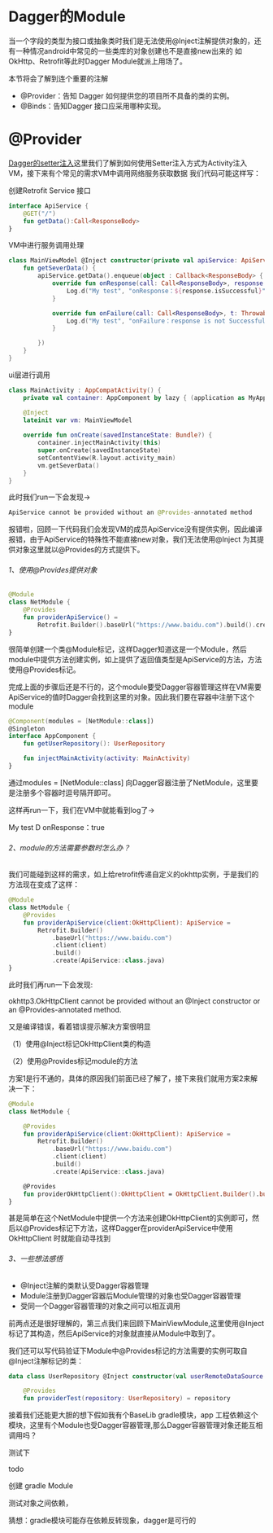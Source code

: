 # Dagger的Module

当一个字段的类型为接口或抽象类时我们是无法使用@Inject注解提供对象的，还有一种情况android中常见的一些类库的对象创建也不是直接new出来的
如OkHttp、Retrofit等此时Dagger Module就派上用场了。

本节将会了解到连个重要的注解

- @Provider：告知 Dagger 如何提供您的项目所不具备的类的实例。
- @Binds：告知Dagger 接口应采用哪种实现。

# @Provider

[Dagger的setter注入](./4、Dagger的setter注入.md)这里我们了解到如何使用Setter注入方式为Activity注入VM，接下来有个常见的需求VM中调用网络服务获取数据
我们代码可能这样写：

创建Retrofit Service 接口
```kotlin
interface ApiService {
    @GET("/")
    fun getData():Call<ResponseBody>
}
```

VM中进行服务调用处理

```kotlin
class MainViewModel @Inject constructor(private val apiService: ApiService) {
    fun getSeverData() {
        apiService.getData().enqueue(object : Callback<ResponseBody> {
            override fun onResponse(call: Call<ResponseBody>, response: Response<ResponseBody>) {
                Log.d("My test", "onResponse：${response.isSuccessful}")
            }

            override fun onFailure(call: Call<ResponseBody>, t: Throwable) {
                Log.d("My test", "onFailure：response is not Successful ")
            }

        })
    }
}
```
ui层进行调用

```kotlin
class MainActivity : AppCompatActivity() {
    private val container: AppComponent by lazy { (application as MyApplication).getContainer() }

    @Inject
    lateinit var vm: MainViewModel
    
    override fun onCreate(savedInstanceState: Bundle?) {
        container.injectMainActivity(this)
        super.onCreate(savedInstanceState)
        setContentView(R.layout.activity_main)
        vm.getSeverData()
    }
}
```

此时我们run一下会发现->

```kotlin
ApiService cannot be provided without an @Provides-annotated method
```
报错啦，回顾一下代码我们会发现VM的成员ApiService没有提供实例，因此编译报错，由于ApiService的特殊性不能直接new对象，我们无法使用@Inject
为其提供对象这里就以@Provides的方式提供下。

###### 1、使用@Provides提供对象

```kotlin
@Module
class NetModule {
    @Provides
    fun providerApiService() =
        Retrofit.Builder().baseUrl("https://www.baidu.com").build().create(ApiService::class.java)
}
```
很简单创建一个类@Module标记，这样Dagger知道这是一个Module，然后module中提供方法创建实例，如上提供了返回值类型是ApiService的方法，方法使用@Provides标记。

完成上面的步骤后还是不行的，这个module要受Dagger容器管理这样在VM需要ApiService的值时Dagger会找到这里的对象。因此我们要在容器中注册下这个module

```kotlin
@Component(modules = [NetModule::class])
@Singleton
interface AppComponent {
    fun getUserRepository(): UserRepository

    fun injectMainActivity(activity: MainActivity)
}
```
通过modules = [NetModule::class] 向Dagger容器注册了NetModule，这里要是注册多个容器时逗号隔开即可。

这样再run一下，我们在VM中就能看到log了->

My test  D  onResponse：true

###### 2、module的方法需要参数时怎么办？

我们可能碰到这样的需求，如上给retrofit传递自定义的okhttp实例，于是我们的方法现在变成了这样：

```kotlin
@Module
class NetModule {
    @Provides
    fun providerApiService(client:OkHttpClient): ApiService =
        Retrofit.Builder()
            .baseUrl("https://www.baidu.com")
            .client(client)
            .build()
            .create(ApiService::class.java)
}
```
此时我们再run一下会发现:

okhttp3.OkHttpClient cannot be provided without an @Inject constructor or an @Provides-annotated method.

又是编译错误，看着错误提示解决方案很明显

（1）使用@Inject标记OkHttpClient类的构造

（2）使用@Provides标记module的方法

方案1是行不通的，具体的原因我们前面已经了解了，接下来我们就用方案2来解决一下：

```kotlin
@Module
class NetModule {

    @Provides
    fun providerApiService(client:OkHttpClient): ApiService =
        Retrofit.Builder()
            .baseUrl("https://www.baidu.com")
            .client(client)
            .build()
            .create(ApiService::class.java)

    @Provides
    fun providerOkHttpClient():OkHttpClient = OkHttpClient.Builder().build()
}
```

甚是简单在这个NetModule中提供一个方法来创建OkHttpClient的实例即可，然后以@Provides标记下方法，这样Dagger在providerApiService中使用OkHttpClient
时就能自动寻找到

###### 3、一些想法感悟

- @Inject注解的类默认受Dagger容器管理
- Module注册到Dagger容器后Module管理的对象也受Dagger容器管理
- 受同一个Dagger容器管理的对象之间可以相互调用

前两点还是很好理解的，第三点我们来回顾下MainViewModule,这里使用@Inject标记了其构造，然后ApiService的对象就直接从Module中取到了。

我们还可以写代码验证下Module中@Provides标记的方法需要的实例可取自@Inject注解标记的类：

```kotlin
data class UserRepository @Inject constructor(val userRemoteDataSource: UserRemoteDataSource)
```

```kotlin
    @Provides
    fun providerTest(repository: UserRepository) = repository
```

接着我们还能更大胆的想下假如我有个BaseLib gradle模块，app 工程依赖这个模块，这里有个Module也受Dagger容器管理,那么Dagger容器管理对象还能互相调用吗？

测试下

todo 

创建 gradle Module

测试对象之间依赖，

猜想：gradle模块可能存在依赖反转现象，dagger是可行的



